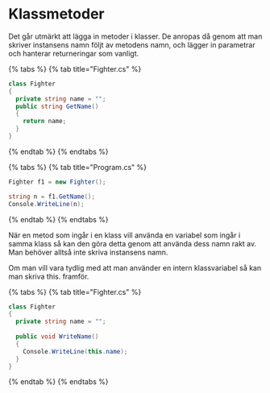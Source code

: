 # Klassmetoder

Det går utmärkt att lägga in metoder i klasser. De anropas då genom att man skriver instansens namn följt av metodens namn, och lägger in parametrar och hanterar returneringar som vanligt.

{% tabs %}
{% tab title="Fighter.cs" %}
```csharp
class Fighter
{
  private string name = "";
  public string GetName()
  {
    return name;
  }
}
```
{% endtab %}
{% endtabs %}

{% tabs %}
{% tab title="Program.cs" %}
```csharp
Fighter f1 = new Fighter();

string n = f1.GetName();
Console.WriteLine(n);
```
{% endtab %}
{% endtabs %}

När en metod som ingår i en klass vill använda en variabel som ingår i samma klass så kan den göra detta genom att använda dess namn rakt av. Man behöver alltså inte skriva instansens namn.

Om man vill vara tydlig med att man använder en intern klassvariabel så kan man skriva this. framför.

{% tabs %}
{% tab title="Fighter.cs" %}
```csharp
class Fighter
{
  private string name = "";
  
  public void WriteName()
  {
    Console.WriteLine(this.name);
  }
}
```
{% endtab %}
{% endtabs %}

